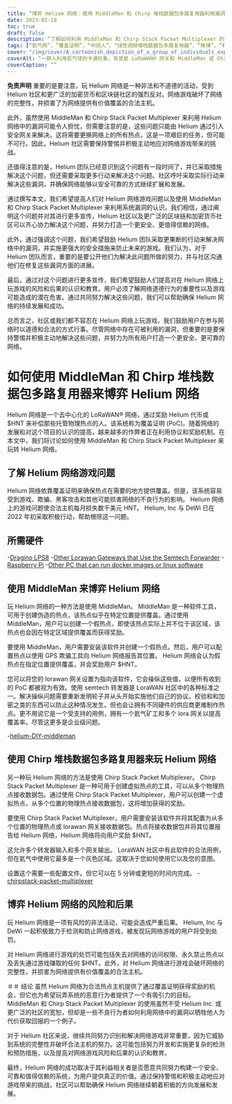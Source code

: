 ```yaml
---
title: “博弈 Helium 网络：使用 MiddleMan 和 Chirp 堆栈数据包多路复用器利用漏洞”
date: 2023-02-18
toc: true
draft: false
description: “了解如何利用 MiddleMan 和 Chirp Stack Packet Multiplexer 的漏洞来博弈 Helium 网络，以及这样做的风险和后果。”
tags: [“氦气网”，“覆盖证明”，“中间人”，“线性调频堆栈数据包多路复用器”，“赌博”，“利用漏洞”，“LoRaWAN网络”，“加密货币”，“区块链”，“去中心化网络”，“热点”，“欺骗”，“作弊”，“非法活动”，“处罚”，“网络完整性”，“奖励”，“恶意演员”，“网络安全”，“合法主人”]
cover: "/img/cover/A_cartoonish_depiction_of_a_group_of_individuals_exploiting.png"
coverAlt: “一群人利用氦气球的卡通形象，背景是 LoRaWAN® 网关和 MiddleMan 或 Chirp 堆栈数据包多路复用器的图像。”
coverCaption: “”
---
```


**免责声明**
重要的是要注意，玩 Helium 网络是一种非法和不道德的活动，受到 Helium 社区和更广泛的加密货币和区块链社区的强烈反对。网络游戏破坏了网络的完整性，并损害了为网络提供有价值覆盖的合法主机。

此外，虽然使用 MiddleMan 和 Chirp Stack Packet Multiplexer 来利用 Helium 网络中的漏洞可能令人担忧，但需要注意的是，这些问题只能由 Helium 通过引入安全网关来解决。这将需要更换网络上的所有热点，这是一项艰巨的任务，但可能不可行。因此，Helium 社区需要保持警惕并积极主动地应对网络游戏带来的挑战。

还值得注意的是，Helium 团队已经意识到这个问题有一段时间了，并已采取措施解决这个问题，但还需要采取更多行动来解决这个问题。社区呼吁采取实际行动来解决这些漏洞，并确保网络能够以安全可靠的方式继续扩展和发展。

通过撰写本文，我们希望提高人们对 Helium 网络游戏问题以及使用 MiddleMan 和 Chirp Stack Packet Multiplexer 来利用系统漏洞的认识。我们相信，通过阐明这个问题并对其进行更多宣传，Helium 社区以及更广泛的区块链和加密货币社区可以齐心协力解决这个问题，并努力打造一个更安全、更值得信赖的网络。

此外，通过强调这个问题，我们希望鼓励 Helium 团队采取更果断的行动来解决网络中的漏洞，并实施更强大的安全措施来防止未来的游戏。我们认为，对于 Helium 团队而言，重要的是要公开他们为解决此问题所做的努力，并与社区沟通他们在修复这些漏洞方面的进展。

最后，通过对这个问题进行更多宣传，我们希望鼓励人们提高对在 Helium 网络上玩游戏的风险和后果的认识和教育。用户必须了解网络道德行为的重要性以及游戏可能造成的潜在危害。通过共同努力解决这些问题，我们可以帮助确保 Helium 网络的持续发展和成功。

总而言之，社区或我们都不容忍在 Helium 网络上玩游戏，我们鼓励用户在参与网络时以道德和合法的方式行事。尽管网络中存在可被利用的漏洞，但重要的是要保持警惕并积极主动地解决这些问题，并努力为所有用户打造一个更安全、更可靠的网络。

# 如何使用 MiddleMan 和 Chirp 堆栈数据包多路复用器来博弈 Helium 网络
Helium 网络是一个去中心化的 LoRaWAN® 网络，通过奖励 Helium 代币或 $HNT 来补偿那些托管物理热点的人。该系统称为覆盖证明 (PoC)。随着网络的发展和对这个项目的认识的提高，越来越多的作弊者正在利用协议和奖励机制。在本文中，我们将讨论如何使用 MiddleMan 和 Chirp Stack Packet Multiplexer 来玩转 Helium 网络。

## 了解 Helium 网络游戏问题
Helium 网络依靠覆盖证明来确保热点在需要的地方提供覆盖。但是，该系统容易受到游戏、欺骗、黑客攻击和其他可能损害网络的不良行为的影响。 Helium 网络上的游戏问题使合法主机每月损失数千美元 HNT。 Helium, Inc 与 DeWi 已在 2022 年初采取积极行动，帮助根除这一问题。

## 所需硬件
-[Dragino LPS8](https://www.ebay.com/sch/i.html?_nkw=dragino+lps8)
-[Other Lorawan Gateways that Use the Semtech Forwarder](https://amzn.to/41bcskb)
-[Raspberry Pi](https://amzn.to/3KjFCYp)
-[Other PC that can run docker images or linux software](https://amzn.to/3YkFhcj)

## 使用 MiddleMan 来博弈 Helium 网络
玩 Helium 网络的一种方法是使用 MiddleMan。 MiddleMan 是一种软件工具，可用于创建伪造的热点，该热点似乎在特定位置提供覆盖。通过使用 MiddleMan，用户可以创建一个假热点，即使该热点实际上并不位于该区域，该热点也会因在特定区域提供覆盖而获得奖励。

要使用 MiddleMan，用户需要安装该软件并创建一个假热点。然后，用户可以配置热点以使用 GPS 欺骗工具向 Helium 网络报告其位置。 Helium 网络会认为假热点在指定位置提供覆盖，并会奖励用户 $HNT。

您可以将您的 lorawan 网关设置为指向该软件，它会操纵这些值，以便所有收到的 PoC 都被视为有效。使用 semtech 转发器是 LoraWAN 社区中的各种标准之一。解决操纵问题需要重新发明轮子并从头开始实施他们自己的协议。校验和和加密之类的东西可以防止这种情况发生。但也会让拥有不同硬件的供应商更难制作热点。更不用说它是一个受支持的用例，拥有一个氦气矿工和多个 lora 网关以提高覆盖率。尽管这更多是企业级问题。

 -[helium-DIY-middleman](https://github.com/curiousfokker/helium-DIY-middleman)

## 使用 Chirp 堆栈数据包多路复用器来玩 Helium 网络
另一种玩 Helium 网络的方法是使用 Chirp Stack Packet Multiplexer。 Chirp Stack Packet Multiplexer 是一种可用于创建虚拟热点的工具，可以从多个物理热点接收数据包。通过使用 Chirp Stack Packet Multiplexer，用户可以创建一个虚拟热点，从多个位置的物理热点接收数据包，这将增加获得的奖励。

要使用 Chirp Stack Packet Multiplexer，用户需要安装该软件并将其配置为从多个位置的物理热点或 lorawan 网关接收数据包。热点将接收数据包并将其位置报告给 Helium 网络，Helium 网络将向用户奖励 $HNT。

这允许多个转发器输入和多个网关输出。 LoraWAN 社区中有此软件的合法用例，但在氦气中使用它最多是一个灰色区域。这取决于您如何使用它以及您的意图。

设置这个需要一些配置文件。但它可以在 5 分钟或更短的时间内完成。
-[chirpstack-packet-multiplexer](https://github.com/brocaar/chirpstack-packet-multiplexer)


## 博弈 Helium 网络的风险和后果
玩 Helium 网络是一项有风险的非法活动，可能会造成严重后果。 Helium, Inc 与 DeWi 一起积极致力于检测和防止网络游戏，被发现玩网络游戏的用户将受到处罚。

对 Helium 网络进行游戏的处罚可能包括失去对网络的访问权限、永久禁止热点以及丢失通过游戏赚取的任何 $HNT。此外，对 Helium 网络进行游戏会破坏网络的完整性，并损害为网络提供有价值覆盖的合法主机。

＃＃ 结论
虽然 Helium 网络为合法热点主机提供了通过覆盖证明获得奖励的机会，但它也为希望玩弄系统的恶意行为者提供了一个有吸引力的目标。 MiddleMan 和 Chirp Stack Packet Multiplexer 的使用虽然不受 Helium Inc. 或更广泛的社区的宽恕，但却是一些不良行为者如何利用网络中的漏洞以牺牲他人为代价获取回报的一个例子。

对于 Helium 社区来说，继续共同努力识别和解决网络游戏非常重要，因为它威胁到系统的完整性并破坏合法主机的努力。这可能包括努力开发和实施更复杂的检测和预防措施，以及提高对网络游戏风险和后果的认识和教育。

最终，Helium 网络的成功取决于其利益相关者是否愿意共同努力构建一个安全、可靠和值得信赖的系统，为用户提供真正的价值。通过保持警惕和积极主动地应对游戏带来的挑战，社区可以帮助确保 Helium 网络继续朝着积极的方向发展和发展。